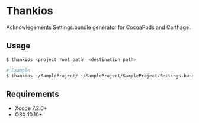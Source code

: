 # Thankios
Acknowlegements Settings.bundle generator for CocoaPods and Carthage.

## Usage
```bash
$ thankios <project root path> <destination path>

# Example
$ thankios ~/SampleProject/ ~/SampleProject/SampleProject/Settings.bundle/
```

## Requirements
* Xcode 7.2.0+
* OSX 10.10+
